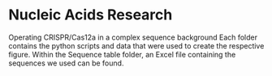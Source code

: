 # Nucleic Acids Research
Operating CRISPR/Cas12a in a complex sequence background
Each folder contains the python scripts and data that were used to create the respective figure.
Within the Sequence table folder, an Excel file containing the sequences we used can be found.
